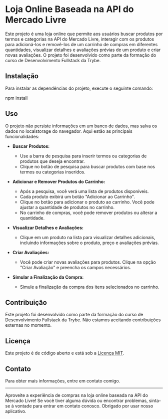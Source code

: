 # Loja Online Baseada na API do Mercado Livre

Este projeto é uma loja online que permite aos usuários buscar produtos por termos e categorias na API do Mercado Livre, interagir com os produtos para adicioná-los e removê-los de um carrinho de compras em diferentes quantidades, visualizar detalhes e avaliações prévias de um produto e criar novas avaliações. O projeto foi desenvolvido como parte da formação do curso de Desenvolvimento Fullstack da Trybe.

## Instalação

Para instalar as dependências do projeto, execute o seguinte comando:

npm install


## Uso

O projeto não persiste informações em um banco de dados, mas salva os dados no localstorage do navegador. Aqui estão as principais funcionalidades:

- **Buscar Produtos:**
  - Use a barra de pesquisa para inserir termos ou categorias de produtos que deseja encontrar.
  - Clique no botão de pesquisa para buscar produtos com base nos termos ou categorias inseridos.

- **Adicionar e Remover Produtos do Carrinho:**
  - Após a pesquisa, você verá uma lista de produtos disponíveis.
  - Cada produto exibirá um botão "Adicionar ao Carrinho".
  - Clique no botão para adicionar o produto ao carrinho. Você pode ajustar a quantidade de produtos no carrinho.
  - No carrinho de compras, você pode remover produtos ou alterar a quantidade.

- **Visualizar Detalhes e Avaliações:**
  - Clique em um produto na lista para visualizar detalhes adicionais, incluindo informações sobre o produto, preço e avaliações prévias.

- **Criar Avaliações:**
  - Você pode criar novas avaliações para produtos. Clique na opção "Criar Avaliação" e preencha os campos necessários.

- **Simular a Finalização da Compra:**
  - Simule a finalização da compra dos itens selecionados no carrinho.

## Contribuição

Este projeto foi desenvolvido como parte da formação do curso de Desenvolvimento Fullstack da Trybe. Não estamos aceitando contribuições externas no momento.

## Licença

Este projeto é de código aberto e está sob a [Licença MIT](LICENSE).

## Contato

Para obter mais informações, entre em contato comigo.

---

Aproveite a experiência de compras na loja online baseada na API do Mercado Livre! Se você tiver alguma dúvida ou encontrar problemas, sinta-se à vontade para entrar em contato conosco. Obrigado por usar nosso aplicativo.

